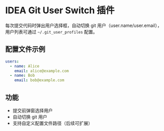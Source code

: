# IDEA Git User Switch 插件

每次提交代码时弹出用户选择框，自动切换 git 用户（user.name/user.email），用户列表可通过 `~/.git_user_profiles` 配置。

## 配置文件示例

```yaml
users:
  - name: Alice
    email: alice@example.com
  - name: Bob
    email: bob@example.com
```

## 功能
- 提交前弹窗选择用户
- 自动切换 git 用户
- 支持自定义配置文件路径（后续可扩展） 